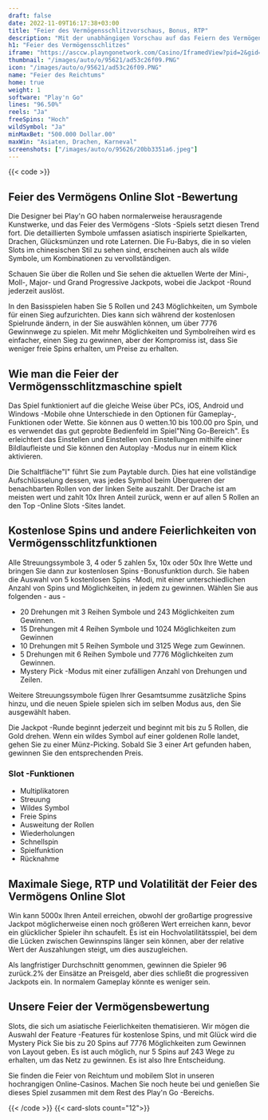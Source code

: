 ```yaml
---
draft: false
date: 2022-11-09T16:17:38+03:00
title: "Feier des Vermögensschlitzvorschaus, Bonus, RTP"
description: "Mit der unabhängigen Vorschau auf das Feiern des Vermögensschlitzes von Play'n Go können Sie kostenlos oder echtes Geld spielen und hier einen Bonus erhalten!"
h1: "Feier des Vermögensschlitzes"
iframe: "https://asccw.playngonetwork.com/Casino/IframedView?pid=2&gid=celebrationofwealth&lang=en_US&practice=1&channel=desktop&div=flashobject&width=100%25&height=100%25&user=&password=&ctx=&demo=2&brand=&lobby=&rccurrentsessiontime=0&rcintervaltime=0&rcaccounthistoryurl=&rccontinueurl=&rcexiturl=&rchistoryurlmode=&autoplaylimits=0&autoplayreset=0&callback=flashCallback&rcmga=&resourcelevel=0&hasjackpots=False&country=&pauseplay=&playlimit=&selftest=&sessiontime=&coreweburl=https://asccw.playngonetwork.com/&showpoweredby=True"
thumbnail: "/images/auto/o/95621/ad53c26f09.PNG"
icon: "/images/auto/o/95621/ad53c26f09.PNG"
name: "Feier des Reichtums"
home: true
weight: 1
software: "Play'n Go"
lines: "96.50%"
reels: "Ja"
freeSpins: "Hoch"
wildSymbol: "Ja"
minMaxBet: "500.000 Dollar.00"
maxWin: "Asiaten, Drachen, Karneval"
screenshots: ["/images/auto/o/95626/20bb3351a6.jpeg"]
---
```


{{< code >}}<h2>Feier des Vermögens Online Slot -Bewertung</h2><p>Die Designer bei Play'n GO haben normalerweise herausragende Kunstwerke, und das Feier des Vermögens -Slots -Spiels setzt diesen Trend fort. Die detaillierten Symbole umfassen asiatisch inspirierte Spielkarten, Drachen, Glücksmünzen und rote Laternen. Die Fu-Babys, die in so vielen Slots im chinesischen Stil zu sehen sind, erscheinen auch als wilde Symbole, um Kombinationen zu vervollständigen.</p><p>Schauen Sie über die Rollen und Sie sehen die aktuellen Werte der Mini-, Moll-, Major- und Grand Progressive Jackpots, wobei die Jackpot -Round jederzeit auslöst.</p><p>In den Basisspielen haben Sie 5 Rollen und 243 Möglichkeiten, um Symbole für einen Sieg aufzurichten. Dies kann sich während der kostenlosen Spielrunde ändern, in der Sie auswählen können, um über 7776 Gewinnwege zu spielen. Mit mehr Möglichkeiten und Symbolreihen wird es einfacher, einen Sieg zu gewinnen, aber der Kompromiss ist, dass Sie weniger freie Spins erhalten, um Preise zu erhalten.</p><h2>Wie man die Feier der Vermögensschlitzmaschine spielt</h2><p>Das Spiel funktioniert auf die gleiche Weise über PCs, iOS, Android und Windows -Mobile ohne Unterschiede in den Optionen für Gameplay-, Funktionen oder Wette. Sie können aus 0 wetten.10 bis 100.00 pro Spin, und es verwendet das gut geprobte Bedienfeld im Spiel"Ning Go-Bereich". Es erleichtert das Einstellen und Einstellen von Einstellungen mithilfe einer Bildlaufleiste und Sie können den Autoplay -Modus nur in einem Klick aktivieren.</p><p>Die Schaltfläche"I" führt Sie zum Paytable durch. Dies hat eine vollständige Aufschlüsselung dessen, was jedes Symbol beim Überqueren der benachbarten Rollen von der linken Seite auszahlt. Der Drache ist am meisten wert und zahlt 10x Ihren Anteil zurück, wenn er auf allen 5 Rollen an den Top -Online Slots -Sites landet.</p><h2>Kostenlose Spins und andere Feierlichkeiten von Vermögensschlitzfunktionen</h2><p>Alle Streuungssymbole 3, 4 oder 5 zahlen 5x, 10x oder 50x Ihre Wette und bringen Sie dann zur kostenlosen Spins -Bonusfunktion durch. Sie haben die Auswahl von 5 kostenlosen Spins -Modi, mit einer unterschiedlichen Anzahl von Spins und Möglichkeiten, in jedem zu gewinnen. Wählen Sie aus folgenden - aus -</p><ul><li>20 Drehungen mit 3 Reihen Symbole und 243 Möglichkeiten zum Gewinnen.</li><li>15 Drehungen mit 4 Reihen Symbole und 1024 Möglichkeiten zum Gewinnen</li><li>10 Drehungen mit 5 Reihen Symbole und 3125 Wege zum Gewinnen.</li><li>5 Drehungen mit 6 Reihen Symbole und 7776 Möglichkeiten zum Gewinnen.</li><li>Mystery Pick -Modus mit einer zufälligen Anzahl von Drehungen und Zeilen.</li></ul><p>Weitere Streuungssymbole fügen Ihrer Gesamtsumme zusätzliche Spins hinzu, und die neuen Spiele spielen sich im selben Modus aus, den Sie ausgewählt haben.</p><p>Die Jackpot -Runde beginnt jederzeit und beginnt mit bis zu 5 Rollen, die Gold drehen. Wenn ein wildes Symbol auf einer goldenen Rolle landet, gehen Sie zu einer Münz-Picking. Sobald Sie 3 einer Art gefunden haben, gewinnen Sie den entsprechenden Preis.</p><h3>
Slot -Funktionen</h3><ul>
<li></span>
Multiplikatoren</li>
<li></span>
Streuung</li>
<li></span>
Wildes Symbol</li>
<li></span>
Freie Spins</li>
<li></span>
Ausweitung der Rollen</li>
<li></span>
Wiederholungen</li>
<li></span>
Schnellspin</li>
<li></span>
Spielfunktion</li>
<li></span>
Rücknahme</li></ul><h2>Maximale Siege, RTP und Volatilität der Feier des Vermögens Online Slot</h2><p>Win kann 5000x Ihren Anteil erreichen, obwohl der großartige progressive Jackpot möglicherweise einen noch größeren Wert erreichen kann, bevor ein glücklicher Spieler ihn schaufelt. Es ist ein Hochvolatilitätsspiel, bei dem die Lücken zwischen Gewinnspins länger sein können, aber der relative Wert der Auszahlungen steigt, um dies auszugleichen.</p><p>Als langfristiger Durchschnitt genommen, gewinnen die Spieler 96 zurück.2% der Einsätze an Preisgeld, aber dies schließt die progressiven Jackpots ein. In normalem Gameplay könnte es weniger sein.</p><h2>Unsere Feier der Vermögensbewertung</h2><p>Slots, die sich um asiatische Feierlichkeiten thematisieren. Wir mögen die Auswahl der Feature -Features für kostenlose Spins, und mit Glück wird die Mystery Pick Sie bis zu 20 Spins auf 7776 Möglichkeiten zum Gewinnen von Layout geben. Es ist auch möglich, nur 5 Spins auf 243 Wege zu erhalten, um das Netz zu gewinnen. Es ist also Ihre Entscheidung.</p><p>Sie finden die Feier von Reichtum und mobilem Slot in unseren hochrangigen Online-Casinos. Machen Sie noch heute bei und genießen Sie dieses Spiel zusammen mit dem Rest des Play'n Go -Bereichs.</p>{{< /code >}}
{{< card-slots count="12">}}